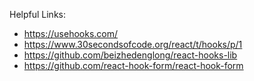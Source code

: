 Helpful Links:

- https://usehooks.com/
- https://www.30secondsofcode.org/react/t/hooks/p/1
- https://github.com/beizhedenglong/react-hooks-lib
- https://github.com/react-hook-form/react-hook-form

